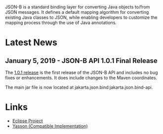 <br/>

JSON-B is a standard binding layer for converting Java objects to/from JSON
messages. It defines a default mapping algorithm for converting existing Java
classes to JSON, while enabling developers to customize the mapping process
through the use of Java annotations.

# <a name="Latest_News"></a>Latest News

## January 5, 2019 - JSON-B API 1.0.1 Final Release ##

The [1.0.1 release](https://github.com/eclipse-ee4j/jsonb-api/releases/tag/1.0.1)
is the first release of the JSON-B API and includes
no bug fixes or enhancements. It does include changes to the Maven coordinates.

The main jar file is now located at jakarta.json.bind:jakarta.json.bind-api.

# <a name="Links"></a>Links

- [Eclipse Project](https://projects.eclipse.org/projects/ee4j.jsonb)
- [Yasson (Compatible Implementation)](https://eclipse-ee4j.github.io/yasson)
